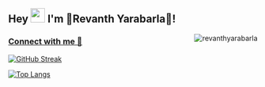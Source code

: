 ## Hey <img src="https://github.com/TheDudeThatCode/TheDudeThatCode/blob/master/Assets/Hi.gif" width="29">  I'm  🎀Revanth Yarabarla🎀!
  
 <img align="right"  src="https://komarev.com/ghpvc/?username=revanthyarabarla&label=Visitors%20&color=0e75b6&style=flat" alt="revanthyarabarla" /> </p>
     

### [Connect with me 💬](https://linktr.ee/revanth_yarabarla)

 
 [![GitHub Streak](https://streak-stats.demolab.com?user=revanthyarabarla&theme=merko&hide_border=true&date_format=M%20j%5B%2C%20Y%5D)](https://git.io/streak-stats)
 
 


[![Top Langs](https://github-readme-stats.vercel.app/api/top-langs/?username=revanthyarabarla&layout=compact)](https://github.com/revanthyarabarla/github-readme-stats)
 
